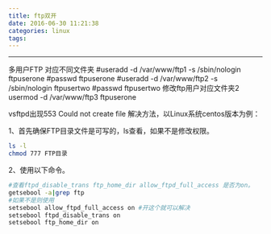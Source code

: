 ```yaml
---
title: ftp双开
date: 2016-06-30 11:21:38
categories: linux
tags:
---
```

---
多用户FTP 对应不同文件夹
#useradd -d /var/www/ftp1 -s /sbin/nologin ftpuserone
#passwd ftpuserone
#useradd -d /var/www/ftp2 -s /sbin/nologin ftpusertwo
#passwd ftpusertwo
修改ftp用户对应文件夹2
usermod -d /var/www/ftp3 ftpuserone

vsftpd出现553 Could not create file 解决方法，以Linux系统centos版本为例：

1、首先确保FTP目录文件是可写的，ls查看，如果不是修改权限。

```bash
ls -l
chmod 777 FTP目录
```
2、使用以下命令。

```bash
#查看ftpd_disable_trans ftp_home_dir allow_ftpd_full_access 是否为on。
getsebool -a|grep ftp
#如果不是则使用
setsebool allow_ftpd_full_access on #开这个就可以解决 
setsebool ftpd_disable_trans on
setsebool ftp_home_dir on
```
